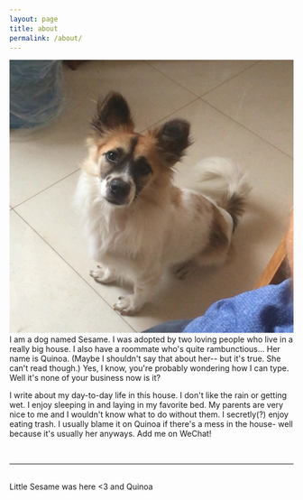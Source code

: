 ```yaml
---
layout: page
title: about
permalink: /about/
---
```


<img class="col one right" src="/img/Ses.jpg">    

<br/>
I am a dog named Sesame.  I was adopted by two loving people who live in a really big house. I also have a roommate who's quite rambunctious... Her name is Quinoa. (Maybe I shouldn't say that about her-- but it's true. She can't read though.) Yes, I know, you're probably wondering how I can type.  Well it's none of your business now is it? 

I write about my day-to-day life in this house.  I don't like the rain or getting wet.  I enjoy sleeping in and laying in my favorite bed.  My parents are very nice to me and I wouldn't know what to do without them.  I secretly(?) enjoy eating trash.  I usually blame it on Quinoa if there's a mess in the house- well because it's usually her anyways.  Add me on WeChat!


<br/>
<hr/>
<br/>
<span class="contacticon center">
	<a href="mailto:{{ site.email | encode_email }}" title="Contact me" target="_blank"><i class="fas fa-envelope-square"></i></a>
	<a href="https://github.com/regineerika" target="_blank"><i class="fa fa-github"></i></a>
	<a href="https://www.instagram.com/regine_erika/" target="_blank"><i class="fa fa-instagram"></i></a>
	<a href="/img/WechatQRcode.jpeg" target="_blank"><i class="fa fa-weixin"></i></a>
</span>


<div class="col three caption">
	Little Sesame was here <3 and Quinoa
</div>

